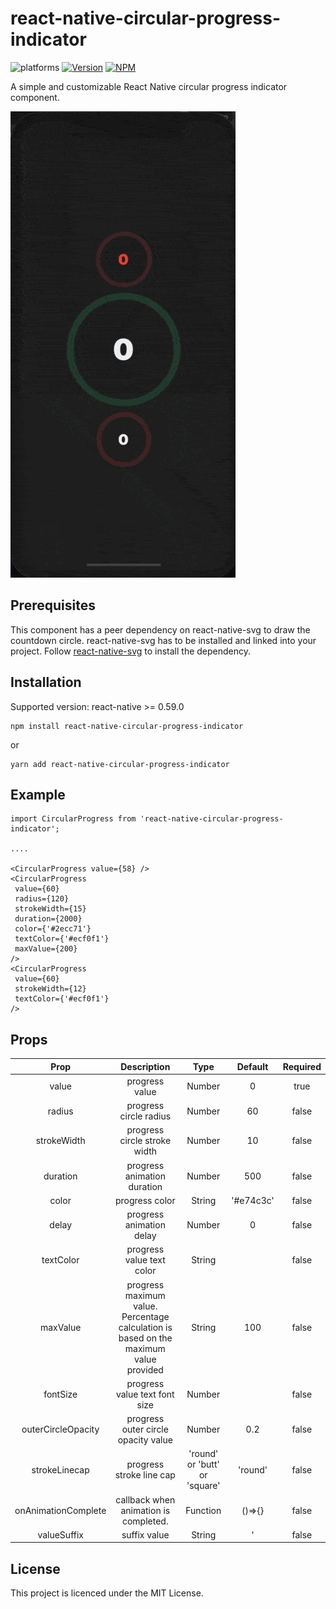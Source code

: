# react-native-circular-progress-indicator

![platforms](https://img.shields.io/badge/platforms-Android%20%7C%20iOS-brightgreen.svg?style=flat&colorB=191A17)
[![Version](https://img.shields.io/npm/v/react-native-circular-progress-indicator.svg)](https://www.npmjs.com/package/react-native-circular-progress-indicator)
[![NPM](https://img.shields.io/npm/dm/react-native-circular-progress-indicator.svg)](https://www.npmjs.com/package/react-native-circular-progress-indicator)

A simple and customizable React Native circular progress indicator component. 

![](demo.gif)

## Prerequisites

This component has a peer dependency on react-native-svg to draw the countdown circle. react-native-svg has to be installed and linked into your project.
Follow [react-native-svg](https://www.npmjs.com/package/react-native-svg#installation) to install the dependency.

## Installation

 Supported version: react-native >= 0.59.0

  ```
  npm install react-native-circular-progress-indicator
  ```
  
  or
  
  ```
  yarn add react-native-circular-progress-indicator
  ```
  
## Example
```
import CircularProgress from 'react-native-circular-progress-indicator';

....

<CircularProgress value={58} />
<CircularProgress
 value={60}
 radius={120}
 strokeWidth={15}
 duration={2000}
 color={'#2ecc71'}
 textColor={'#ecf0f1'}
 maxValue={200}
/>
<CircularProgress
 value={60}
 strokeWidth={12}
 textColor={'#ecf0f1'}
/>

```
## Props
| Prop          | Description   | Type   | Default | Required |
| :-----------: |:-------------:| :-----:| :-----: | :-----: |
| value     | progress value  | Number | 0 | true |
| radius     | progress circle radius  | Number | 60 | false |
| strokeWidth     | progress circle stroke width  | Number | 10 | false |
| duration     | progress animation duration  | Number | 500 | false |
| color     | progress color | String | '#e74c3c' | false |
| delay     | progress animation delay | Number | 0 | false |
| textColor     | progress value text color | String |  | false |
| maxValue     | progress maximum value. Percentage calculation is based on the maximum value provided | String | 100 | false |
| fontSize     | progress value text font size | Number |  | false |
| outerCircleOpacity  | progress outer circle opacity value | Number | 0.2  | false |
| strokeLinecap  | progress stroke line cap | 'round' or 'butt' or 'square' | 'round' | false |
| onAnimationComplete  | callback when animation is completed. | Function | ()=>{} | false |
| valueSuffix  | suffix value | String | ' | false |

## License
This project is licenced under the MIT License.
